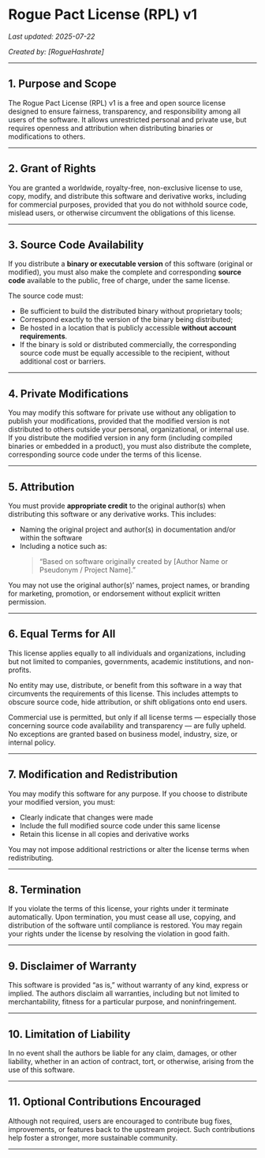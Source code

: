 # Rogue Pact License (RPL) v1

_Last updated: 2025-07-22_

_Created by: [RogueHashrate]_

---


## 1. Purpose and Scope

The Rogue Pact License (RPL) v1 is a free and open source license designed to ensure fairness, transparency, and responsibility among all users of the software. It allows unrestricted personal and private use, but requires openness and attribution when distributing binaries or modifications to others.

---

## 2. Grant of Rights

You are granted a worldwide, royalty-free, non-exclusive license to use, copy, modify, and distribute this software and derivative works, including for commercial purposes, provided that you do not withhold source code, mislead users, or otherwise circumvent the obligations of this license.

---

## 3. Source Code Availability

If you distribute a **binary or executable version** of this software (original or modified), you must also make the complete and corresponding **source code** available to the public, free of charge, under the same license.

The source code must:

- Be sufficient to build the distributed binary without proprietary tools;
- Correspond exactly to the version of the binary being distributed;
- Be hosted in a location that is publicly accessible **without account requirements**.
- If the binary is sold or distributed commercially, the corresponding source code must be equally accessible to the recipient, without additional cost or barriers.

---

## 4. Private Modifications

You may modify this software for private use without any obligation to publish your modifications, provided that the modified version is not distributed to others outside your personal, organizational, or internal use.  
If you distribute the modified version in any form (including compiled binaries or embedded in a product), you must also distribute the complete, corresponding source code under the terms of this license.

---

## 5. Attribution

You must provide **appropriate credit** to the original author(s) when distributing this software or any derivative works. This includes:

- Naming the original project and author(s) in documentation and/or within the software
- Including a notice such as:  
  > “Based on software originally created by [Author Name or Pseudonym  / Project Name].”

You may not use the original author(s)’ names, project names, or branding for marketing, promotion, or endorsement without explicit written permission.

---

## 6. Equal Terms for All

This license applies equally to all individuals and organizations, including but not limited to companies, governments, academic institutions, and non-profits.

No entity may use, distribute, or benefit from this software in a way that circumvents the requirements of this license. This includes attempts to obscure source code, hide attribution, or shift obligations onto end users.

Commercial use is permitted, but only if all license terms — especially those concerning source code availability and transparency — are fully upheld. No exceptions are granted based on business model, industry, size, or internal policy.

---

## 7. Modification and Redistribution

You may modify this software for any purpose. If you choose to distribute your modified version, you must:

- Clearly indicate that changes were made
- Include the full modified source code under this same license
- Retain this license in all copies and derivative works

You may not impose additional restrictions or alter the license terms when redistributing.

---

## 8. Termination

If you violate the terms of this license, your rights under it terminate automatically. Upon termination, you must cease all use, copying, and distribution of the software until compliance is restored. You may regain your rights under the license by resolving the violation in good faith.

---

## 9. Disclaimer of Warranty

This software is provided “as is,” without warranty of any kind, express or implied. The authors disclaim all warranties, including but not limited to merchantability, fitness for a particular purpose, and noninfringement.

---

## 10. Limitation of Liability

In no event shall the authors be liable for any claim, damages, or other liability, whether in an action of contract, tort, or otherwise, arising from the use of this software.

---

## 11. Optional Contributions Encouraged

Although not required, users are encouraged to contribute bug fixes, improvements, or features back to the upstream project. Such contributions help foster a stronger, more sustainable community.

---
